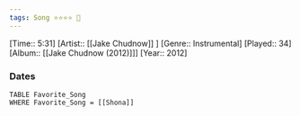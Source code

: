 ```yaml
---
tags: Song ⭐⭐⭐⭐ 💛
---
```

[Time:: 5:31]
[Artist:: [[Jake Chudnow]] ]
[Genre:: Instrumental]
[Played:: 34]
[Album:: [[Jake Chudnow (2012)]]]
[Year:: 2012]
### Dates
````dataview
TABLE Favorite_Song
WHERE Favorite_Song = [[Shona]]
````